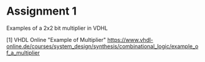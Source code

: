 # Assignment 1

Examples of a 2x2 bit multiplier in VDHL

[1] VHDL Online "Example of Multiplier" https://www.vhdl-online.de/courses/system_design/synthesis/combinational_logic/example_of_a_multiplier
